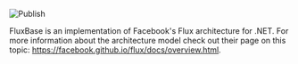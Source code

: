 ![Publish](https://github.com/Andrei15193/FluxBase/workflows/Publish/badge.svg)

FluxBase is an implementation of Facebook's Flux architecture for .NET. For more information about the architecture model check out their page on this topic: https://facebook.github.io/flux/docs/overview.html.
